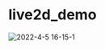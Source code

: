 # live2d_demo

![2022-4-5 16-15-1](https://user-images.githubusercontent.com/31837214/161710113-a71bb6b5-d8c7-48d6-aa36-f739170857a2.png)
